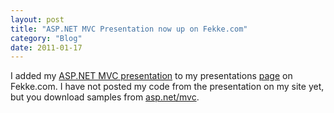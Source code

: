 ```yaml
---
layout: post
title: "ASP.NET MVC Presentation now up on Fekke.com"
category: "Blog"
date: 2011-01-17
---
```



I added my [ASP.NET MVC presentation](http://www.fekke.com/ASPNETMVC.ppt) to my presentations [page](http://www.fekke.com/index.cfm?fuseaction=home.presentations) on Fekke.com. I have not posted my code from the presentation on my site yet, but you download samples from [asp.net/mvc](http://asp.net/mvc).